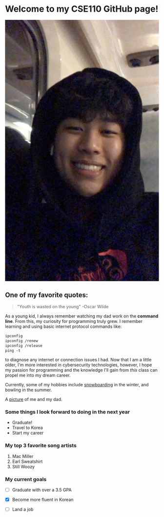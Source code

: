 # Welcome to my CSE110 GitHub page!

![This is me :)](propic.jpg)

## One of my favorite quotes:
> "Youth is wasted on the young" -Oscar Wilde

As a young kid, I always remember watching my dad work on the **command line**. From this, my curiosity for programming truly grew.
I remember learning and using basic internet protocol commands like:
```
ipconfig 
ipconfig /renew
ipconfig /release
ping -t
```
to diagnose any internet or connection issues I had. Now that I am a little older, I'm more interested in cybersecurity technologies, 
however, I hope my passion for programming and the knowledge I'll gain from *this* class can propel me into my dream career. 

Currently, some of my hobbies include [snowboarding](https://www.youtube.com/watch?v=V1tjmPn12v8) in the winter, and bowling in the summer. 

A [picture](/add-read-me/meanddadpic.jpg) of me and my dad.

### Some things I look forward to doing in the next year
- Graduate!
- Travel to Korea
- Start my career

### My top 3 favorite song artists
1. Mac Miller
2. Earl Sweatshirt
3. Still Woozy

### My current goals
- [ ] Graduate with over a 3.5 GPA
- [X] Become more fluent in Korean
- [ ] Land a job



